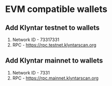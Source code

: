 # EVM compatible wallets

## Add Klyntar testnet to wallets

1. Network ID - 73317331
2. RPC - https://rpc.testnet.klyntarscan.org

## Add Klyntar mainnet to wallets

1. Network ID - 7331
2. RPC - https://rpc.mainnet.klyntarscan.org
